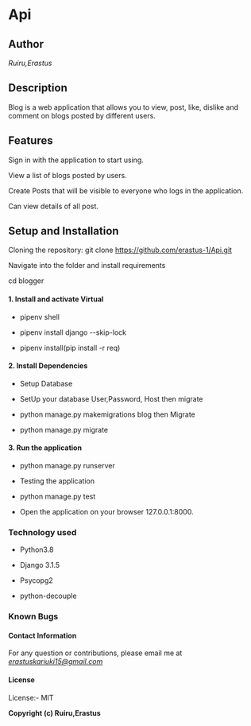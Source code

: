# **Api**

## **Author**

*Ruiru,Erastus*

## **Description**

Blog is a web application that allows you to view, post, like, dislike and comment on blogs posted by different users.


## **Features**

Sign in with the application to start using.

View a list of blogs posted by users.


Create Posts that will be visible to everyone who logs in the application.

Can view details of all post.

## **Setup and Installation**

Cloning the repository: git clone https://github.com/erastus-1/Api.git

Navigate into the folder and install requirements

cd blogger

#### **1. Install and activate Virtual**

- pipenv shell

- pipenv install django --skip-lock

- pipenv install(pip install -r req)

#### **2. Install Dependencies**

- Setup Database

- SetUp your database User,Password, Host then migrate

- python manage.py makemigrations blog then Migrate

- python manage.py migrate

#### **3. Run the application**

- python manage.py runserver

- Testing the application

- python manage.py test

- Open the application on your browser 127.0.0.1:8000.

### **Technology used**

- Python3.8

- Django 3.1.5

- Psycopg2

- python-decouple

### **Known Bugs**


#### **Contact Information**

For any question or contributions, please email me at *erastuskariuki15@gmail.com*

#### **License**

License:- MIT

**Copyright (c) Ruiru,Erastus**